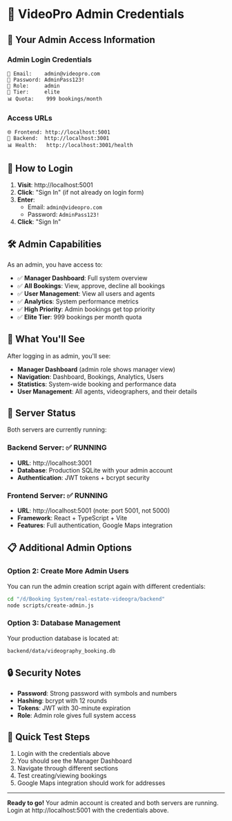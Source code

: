 # 🔐 VideoPro Admin Credentials

## 🎯 Your Admin Access Information

### **Admin Login Credentials**
```
📧 Email:    admin@videopro.com
🔑 Password: AdminPass123!
👤 Role:     admin
🎯 Tier:     elite
📊 Quota:    999 bookings/month
```

### **Access URLs**
```
🌐 Frontend: http://localhost:5001
🔧 Backend:  http://localhost:3001
📊 Health:   http://localhost:3001/health
```

## 🚀 How to Login

1. **Visit**: http://localhost:5001
2. **Click**: "Sign In" (if not already on login form)
3. **Enter**:
   - Email: `admin@videopro.com`
   - Password: `AdminPass123!`
4. **Click**: "Sign In"

## 🛠️ Admin Capabilities

As an admin, you have access to:

- ✅ **Manager Dashboard**: Full system overview
- ✅ **All Bookings**: View, approve, decline all bookings
- ✅ **User Management**: View all users and agents
- ✅ **Analytics**: System performance metrics
- ✅ **High Priority**: Admin bookings get top priority
- ✅ **Elite Tier**: 999 bookings per month quota

## 🎨 What You'll See

After logging in as admin, you'll see:
- **Manager Dashboard** (admin role shows manager view)
- **Navigation**: Dashboard, Bookings, Analytics, Users
- **Statistics**: System-wide booking and performance data
- **User Management**: All agents, videographers, and their details

## 🔧 Server Status

Both servers are currently running:

### **Backend Server**: ✅ RUNNING
- **URL**: http://localhost:3001
- **Database**: Production SQLite with your admin account
- **Authentication**: JWT tokens + bcrypt security

### **Frontend Server**: ✅ RUNNING
- **URL**: http://localhost:5001 (note: port 5001, not 5000)
- **Framework**: React + TypeScript + Vite
- **Features**: Full authentication, Google Maps integration

## 📋 Additional Admin Options

### **Option 2: Create More Admin Users**
You can run the admin creation script again with different credentials:
```bash
cd "/d/Booking System/real-estate-videogra/backend"
node scripts/create-admin.js
```

### **Option 3: Database Management**
Your production database is located at:
```
backend/data/videography_booking.db
```

## 🔒 Security Notes

- **Password**: Strong password with symbols and numbers
- **Hashing**: bcrypt with 12 rounds
- **Tokens**: JWT with 30-minute expiration
- **Role**: Admin role gives full system access

## 🎯 Quick Test Steps

1. Login with the credentials above
2. You should see the Manager Dashboard
3. Navigate through different sections
4. Test creating/viewing bookings
5. Google Maps integration should work for addresses

---

**Ready to go!** Your admin account is created and both servers are running. Login at http://localhost:5001 with the credentials above.